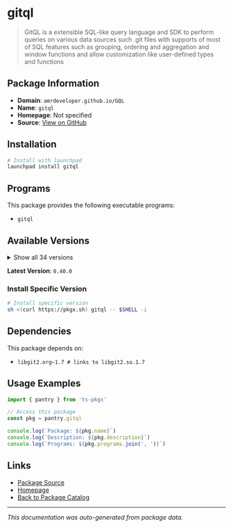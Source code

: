# gitql

> GitQL is a extensible SQL-like query language and SDK to perform queries on various data sources such .git files with supports of most of SQL features such as grouping, ordering and aggregation and window functions and allow customization like user-defined types and functions

## Package Information

- **Domain**: `amrdeveloper.github.io/GQL`
- **Name**: `gitql`
- **Homepage**: Not specified
- **Source**: [View on GitHub](https://github.com/pkgxdev/pantry/tree/main/projects/amrdeveloper.github.io/GQL/package.yml)

## Installation

```bash
# Install with launchpad
launchpad install gitql
```

## Programs

This package provides the following executable programs:

- `gitql`

## Available Versions

<details>
<summary>Show all 34 versions</summary>

- `0.40.0`, `0.39.0`, `0.38.0`, `0.37.0`, `0.36.0`
- `0.35.0`, `0.34.0`, `0.33.0`, `0.32.0`, `0.31.0`
- `0.30.0`, `0.29.1`, `0.28.0`, `0.27.0`, `0.26.0`
- `0.25.0`, `0.24.0`, `0.23.0`, `0.22.1`, `0.22.0`
- `0.21.0`, `0.20.0`, `0.19.1`, `0.19.0`, `0.18.0`
- `0.17.0`, `0.16.0`, `0.15.0`, `0.14.0`, `0.13.0`
- `0.12.0`, `0.11.0`, `0.10.0`, `0.9.0`

</details>

**Latest Version**: `0.40.0`

### Install Specific Version

```bash
# Install specific version
sh <(curl https://pkgx.sh) gitql -- $SHELL -i
```

## Dependencies

This package depends on:

- `libgit2.org~1.7 # links to libgit2.so.1.7`

## Usage Examples

```typescript
import { pantry } from 'ts-pkgx'

// Access this package
const pkg = pantry.gitql

console.log(`Package: ${pkg.name}`)
console.log(`Description: ${pkg.description}`)
console.log(`Programs: ${pkg.programs.join(', ')}`)
```

## Links

- [Package Source](https://github.com/pkgxdev/pantry/tree/main/projects/amrdeveloper.github.io/GQL/package.yml)
- [Homepage](#)
- [Back to Package Catalog](../../../package-catalog.md)

---

*This documentation was auto-generated from package data.*
